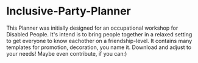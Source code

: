 # Inclusive-Party-Planner
This Planner was initially designed for an occupational workshop for Disabled People. It's intend is to bring people together in a relaxed setting to get everyone to know eachother on a friendship-level. It contains many templates for promotion, decoration, you name it. Download and adjust to your needs! Maybe even contribute, if you can:)
